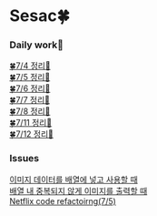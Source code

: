 # Sesac🍀

### Daily work🍎

[🍀7/4 정리💫](https://s2ung.tistory.com/3?category=1073520)</br>
[🍀7/5 정리💫](https://s2ung.tistory.com/4)</br>
[🍀7/6 정리💫](https://s2ung.tistory.com/5?category=1073520)</br>
[🍀7/7 정리💫](https://s2ung.tistory.com/6?category=1073520)</br>
[🍀7/8 정리💫](https://s2ung.tistory.com/7)</br>
[🍀7/11 정리💫](https://s2ung.tistory.com/8)</br>
[🍀7/12 정리💫](https://s2ung.tistory.com/9)</br>





### Issues
[이미지 데이터를 배열에 넣고 사용할 때](https://github.com/MoSonLee/Sesac/issues/1#issue-1294234804)</br>
[배열 내 중복되지 않게 이미지를 출력할 때](https://github.com/MoSonLee/Sesac/issues/2#issue-1294235904)</br>
[Netflix code refactoirng(7/5)](https://github.com/MoSonLee/Sesac/issues/3#issue-1294239190)</br>

